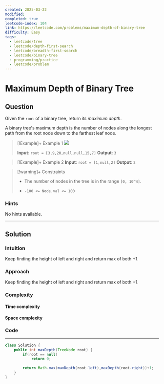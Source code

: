 ```yaml
---
created: 2025-03-22
modified: 
completed: true
leetcode-index: 104
link: https://leetcode.com/problems/maximum-depth-of-binary-tree
difficulty: Easy
tags:
  - leetcode/tree
  - leetcode/depth-first-search
  - leetcode/breadth-first-search
  - leetcode/binary-tree
  - programming/practice
  - leetcode/problem
---
```

# Maximum Depth of Binary Tree

## Question
Given the `root` of a binary tree, return *its maximum depth*.

A binary tree's maximum depth is the number of nodes along the longest path from the root node down to the farthest leaf node.

 

>[!Example]+ Example 1
>![](https://assets.leetcode.com/uploads/2020/11/26/tmp-tree.jpg)
>
>**Input**: `root = [3,9,20,null,null,15,7]`
>**Output**: `3
`

>[!Example]+ Example 2
>**Input**: `root = [1,null,2]`
>**Output**: `2
`

>[!warning]+ Constraints
>- The number of nodes in the tree is in the range `[0, 10^4]`.
>
>- `-100 <= Node.val <= 100`
### Hints
No hints available.

---
## Solution

### Intuition
Keep finding the height of left and right and return max of both +1.


### Approach
Keep finding the height of left and right and return max of both +1.


### Complexity

#### Time complexity


#### Space complexity


### Code
---
```java
class Solution {
    public int maxDepth(TreeNode root) {
        if(root == null)
            return 0;
        
        return Math.max(maxDepth(root.left),maxDepth(root.right))+1; 
    }
}
```
